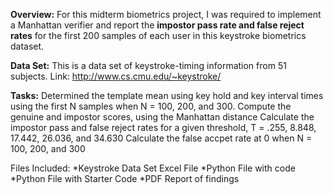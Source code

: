 **Overview:**
For this midterm biometrics project, I was required to implement a Manhattan verifier and report the **impostor pass rate and false reject rates** for the first 200 samples of each user in this keystroke biometrics dataset.

**Data Set:**
This is a data set of keystroke-timing information from 51 subjects.
Link: http://www.cs.cmu.edu/~keystroke/

**Tasks:**
Determined the template mean using key hold and key interval times using the first N samples when N = 100, 200, and 300. 
Compute the genuine and impostor scores, using the Manhattan distance
Calculate the impostor pass and false reject rates for a given threshold, T = .255, 8.848, 17.442, 26.036, and 34.630
Calculate the false accpet rate at 0 when N = 100, 200, and 300

Files Included:
*Keystroke Data Set Excel File
*Python File with code
*Python File with Starter Code
*PDF Report of findings

